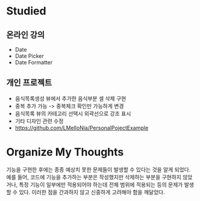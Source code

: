# Studied

## 온라인 강의
- Date
- Date Picker
- Date Formatter

## 개인 프로젝트
- 음식목록생성 뷰에서 추가한 음식부분 셀 삭제 구현
- 중복 추가 가능 -> 중복체크 확인만 가능하게 변경
- 음식목록 뷰의 카테고리 선택시 외곽선으로 강조 표시
- 기타 디자인 관련 수정
- https://github.com/LMelloNia/PersonalPojectExample

# Organize My Thoughts
기능을 구현한 후에는 종종 예상치 못한 문제들이 발생할 수 있다는 것을 알게 되었다. 예를 들어, 코드에 기능을 추가하는 부분은 작성했지만 삭제하는 부분을 구현하지 않았거나, 특정 기능이 일부에만 적용되어야 하는데 전체 범위에 적용되는 등의 문제가 발생할 수 있다. 이러한 점을 간과하지 않고 신중하게 고려해야 함을 깨달았다.
